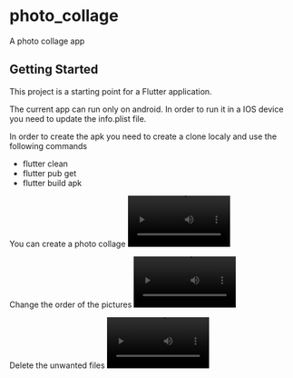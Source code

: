 # photo_collage

A photo collage app

## Getting Started

This project is a starting point for a Flutter application.

The current app can run only on android. In order to run it in a IOS device you need to update the info.plist file.

In order to create the apk you need to create a clone localy and use the following commands
- flutter clean
- flutter pub get
- flutter build apk

You can create a photo collage
<video src='https://user-images.githubusercontent.com/80482997/173474597-3387c43a-a248-48a5-863c-5a29e64c01ce.mov' width=180/>

Change the order of the pictures
<video src='https://user-images.githubusercontent.com/80482997/173474688-49e3f07a-4ff1-4bea-93c9-e637076504ab.mp4' width=180/>

Delete the unwanted files
<video src='https://user-images.githubusercontent.com/80482997/173474597-3387c43a-a248-48a5-863c-5a29e64c01ce.mov' width=180/>


